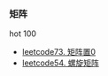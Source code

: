 ### 矩阵
hot 100
* [leetcode73. 矩阵置0](https://github.com/cyh756085049/web-system/blob/main/algorithms/leetcode/matrix/q73_setZeroes.js)
* [leetcode54. 螺旋矩阵](https://github.com/cyh756085049/web-system/blob/main/algorithms/leetcode/matrix/q73_spiralOrder.js)
